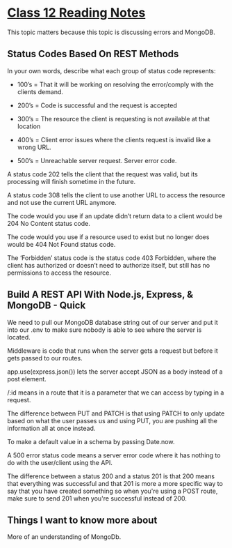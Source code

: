 # [Class 12 Reading Notes](https://github.com/snur206/reading-notes/blob/main/301/class12notes.md)

This topic matters because this topic is discussing errors and MongoDB.

## Status Codes Based On REST Methods

In your own words, describe what each group of status code represents:

- 100’s = That it will be working on resolving the error/comply with the clients demand.

- 200’s = Code is successful and the request is accepted

- 300’s = The resource the client is requesting is not available at that location

- 400’s = Client error issues where the clients request is invalid like a wrong URL.

- 500’s = Unreachable server request. Server error code.

A status code 202 tells the client that the request was valid, but its processing will finish sometime in the future.

A status code 308 tells the client to use another URL to access the resource and not use the current URL anymore. 

The code would you use if an update didn’t return data to a client would be 204 No Content status code.

The code would you use if a resource used to exist but no longer does would be 404 Not Found status code.

 The ‘Forbidden’ status code is the status code 403 Forbidden, where the client has authorized or doesn’t need to authorize itself, but still has no permissions to access the resource.

## Build A REST API With Node.js, Express, & MongoDB - Quick

We need to pull our MongoDB database string out of our server and put it into our .env to make sure nobody is able to see where the server is located.

Middleware is code that runs when the server gets a request but before it gets passed to our routes.

app.use(express.json()) lets the server accept JSON as a body instead of a post element.

/:id means in a route that it is a parameter that we can access by typing in a request. 

The difference between PUT and PATCH is that using PATCH to only update based on what the user passes us and using PUT, you are pushing all the information all at once instead.

To make a default value in a schema by passing Date.now.

A 500 error status code means a server error code where it has nothing to do with the user/client using the API.

The difference between a status 200 and a status 201 is that 200 means that everything was successful and that 201 is more a more specific way to say that you have created something so when you're using a POST route, make sure to send 201 when you're successful instead of 200.

## Things I want to know more about

More of an understanding of MongoDb.
